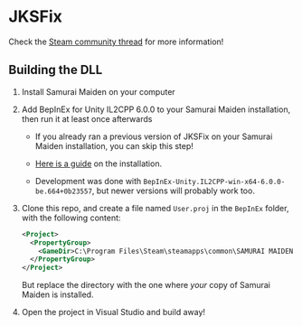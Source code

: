 # JKSFix

Check the [Steam community thread](https://steamcommunity.com/app/1952250/discussions/0/3718314778560404192/) for more information!

## Building the DLL

1. Install Samurai Maiden on your computer

2. Add BepInEx for Unity IL2CPP 6.0.0 to your Samurai Maiden installation, then run it at least once afterwards

    * If you already ran a previous version of JKSFix on your Samurai Maiden installation, you can skip this step!

    * [Here is a guide](https://docs.bepinex.dev/master/articles/user_guide/installation/unity_il2cpp.html) on the installation.
  
    * Development was done with `BepInEx-Unity.IL2CPP-win-x64-6.0.0-be.664+0b23557`, but newer versions will probably work too.

3. Clone this repo, and create a file named `User.proj` in the `BepInEx` folder, with the following content:

    ```xml
    <Project>
      <PropertyGroup>
        <GameDir>C:\Program Files\Steam\steamapps\common\SAMURAI MAIDEN\</GameDir>
      </PropertyGroup>
    </Project>
    ```

    But replace the directory with the one where *your* copy of Samurai Maiden is installed.

4. Open the project in Visual Studio and build away!
